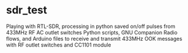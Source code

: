 # sdr_test
Playing with RTL-SDR, processing in python saved on/off pulses from 433MHz RF AC outlet switches
Python scripts, GNU Companion Radio flows, and Arduino files to receive and transmit 433MHz OOK messages with RF outlet switches and CC1101 module
